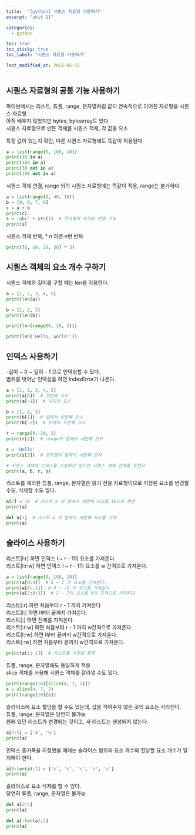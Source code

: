 ```yaml
---
title:  "[python] 시퀀스 자료형 사용하기"
excerpt: "unit 11"

categories:
  - python

toc: true
toc_sticky: true
toc_label: "시퀀스 자료형 사용하기"

last_modified_at: 2021-05-15
---
```


## 시퀀스 자료형의 공통 기능 사용하기

파이썬에서는 리스트, 튜플, range, 문자열처럼 값이 연속적으로 이어진 자료형을 시퀀스 자료형<br>
아직 배우지 않았지만 bytes, bytearray도 있다.<br>
시퀀스 자료형으로 만든 객체를 시퀀스 객체, 각 값을 요소

특정 값이 있는지 확인, 다른 시퀀스 자료형에도 똑같이 적용된다.
```python
a = list(range(0, 100, 10))
print(30 in a)
print(100 in a)
print(30 not in a)
print(100 not in a)
```

시퀀스 객체 연결, range 외의 시퀀스 자료형에는 똑같이 적용, range는 불가하다.
```python
a = list(range(0, 40, 10))
b = [9, 8, 7, 6]
c = a + b
print(c)
s = 'abc' + str(1)  # 문자열에 숫자도 연결 가능
print(s)
```

시퀀스 객체 반복, * n 하면 n번 반복
```python
print([0, 10, 20, 30] * 3)
```

## 시퀀스 객체의 요소 개수 구하기

시퀀스 객체의 길이를 구할 때는 len을 이용한다.
```python
a = [1, 2, 3, 4, 5]
print(len(a))

b = (1, 2, 3)
print(len(b))

print(len(range(0, 10, 2)))

print(len('Hello, world!'))
```

## 인덱스 사용하기

-길이 ~ 0 ~ 길이 - 1 으로 인덱싱할 수 있다.<br>
범위를 벗어난 인덱싱을 하면 IndexError가 나온다.
```python
a = [1, 2, 3, 4, 5]
print(a[0])  # 첫번째 요소
print(a[-1])  # 마지막 요소

b = (1, 2, 3)
print(b[1])  # 앞에서 두번째 요소
print(b[-2])  # 뒤에서 두번째 요소

r = range(0, 10, 2)
print(r[2])  # range의 앞에서 세번째 숫자

s = 'Hello'
print(s[3])  # 문자열의 앞에서 네번째 문자

# 시퀀스 객체에 인덱스를 지정하지 않으면 시퀀스 객체 전체를 뜻한다.
print(a, b, r, s)
```

리스트를 제외한 튜플, range, 문자열은 읽기 전용 자료형이므로 지정된 요소를 변경할 수도, 삭제할 수도 없다.
```python
a[2] = 10  # 리스트 a 의 앞에서 세번째 요소를 10으로 변경
print(a)

del a[2]  # 리스트 a 의 앞에서 세번째 요소를 삭제
print(a)
```


## 슬라이스 사용하기

리스트[l:r] 하면 인덱스 l ~ r - 1의 요소를 가져온다.<br>
리스트[l:r:w] 하면 인덱스 l ~ r - 1의 요소를 w 간격으로 가져온다.
```python
a = list(range(0, 100, 10))
print(a[0:4])  # 0 ~ 3 의 요소를 가져온다.
print(a[4:-1])  # 4 ~ -2 의 요소를 가져온다
print(a[2:8:3])  # 2 ~ 7의 요소를 3의 간격으로 가져온다
```

리스트[:r] 하면 처음부터 r - 1 까지 가져온다<br>
리스트[l:] 하면 l부터 끝까지 가져온다.<br>
리스트[:] 하면 전체를 가져온다.<br>
리스트[:r:w] 하면 처음부터 r - 1 까지 w간격으로 가져온다.<br>
리스트[l::w] 하면 l부터 끝까지 w간격으로 가져온다.<br>
리스트[::w] 하면 처음부터 끝까지 w간격으로 가져온다.
```python
print(a[::-1])  # 리스트를 거꾸로 출력
```

튜플, range, 문자열에도 동일하게 적용<br>
slice 객체를 사용해 시퀀스 객체를 잘라낼 수도 있다.
```python
print(range(10)[slice(4, 7, 2)])
s = slice(4, 7, 2)
print(range(10)[s])
```

슬라이스에 요소 할당을 할 수도 있는데, 값을 적어주지 않은 곳의 요소는 사라진다.<br>
튜플, range, 문자열은 당연히 불가능<br>
원래 있던 리스트가 변경되는 것이고, 새 리스트는 생성되지 않는다.
```python
a[2:5] = ['a', 'b']
print(a)
```

인덱스 증가폭을 지정했을 때에는 슬라이스 범위의 요소 개수와 할당할 요소 개수가 일치해야 한다.
```python
a[0:len(a):2] = ['c', 'c', 'c', 'c', 'c']
print(a)
```

슬라이스로 요소 삭제를 할 수 있다.<br>
당연히 튜플, range, 문자열은 불가능
```python
del a[2:5]
print(a)

del a[:len(a):2]
print(a)
```
